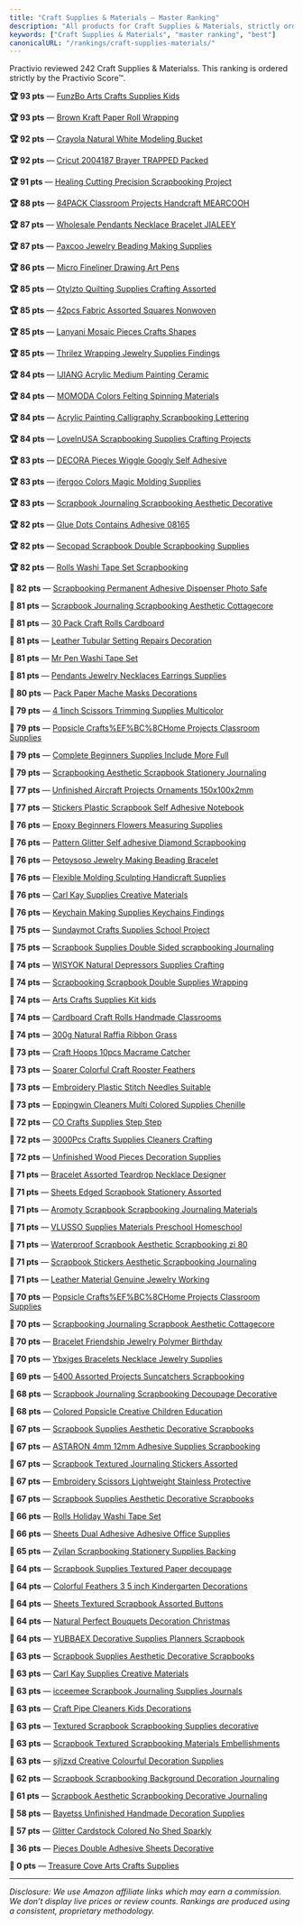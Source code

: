 ```yaml
---
title: "Craft Supplies & Materials — Master Ranking"
description: "All products for Craft Supplies & Materials, strictly ordered by the Practivio Score™."
keywords: ["Craft Supplies & Materials", "master ranking", "best"]
canonicalURL: "/rankings/craft-supplies-materials/"
---
```


Practivio reviewed 242 Craft Supplies & Materialss. This ranking is ordered strictly by the Practivio Score™.

**🏆 93 pts** — [FunzBo Arts Crafts Supplies Kids](/products/funzbo-arts-crafts-supplies-kids-B07TBJSZFH/)

**🏆 93 pts** — [Brown Kraft Paper Roll Wrapping](/products/brown-kraft-paper-roll-wrapping-B082KHMC2Z/)

**🏆 92 pts** — [Crayola Natural White Modeling Bucket](/products/crayola-natural-white-modeling-bucket-B089T7PX27/)

**🏆 92 pts** — [Cricut 2004187 Brayer TRAPPED Packed](/products/cricut-2004187-brayer-trapped-packed-B072VWN1GV/)

**🏆 91 pts** — [Healing Cutting Precision Scrapbooking Project](/products/healing-cutting-precision-scrapbooking-project-B088M48Z3G/)

**🏆 88 pts** — [84PACK Classroom Projects Handcraft MEARCOOH](/products/84pack-classroom-projects-handcraft-mearcooh-B08LQLVT8Y/)

**🏆 87 pts** — [Wholesale Pendants Necklace Bracelet JIALEEY](/products/wholesale-pendants-necklace-bracelet-jialeey-B073YKWN45/)

**🏆 87 pts** — [Paxcoo Jewelry Beading Making Supplies](/products/paxcoo-jewelry-beading-making-supplies-B079234LMQ/)

**🏆 86 pts** — [Micro Fineliner Drawing Art Pens](/products/micro-fineliner-drawing-art-pens-B0BNDN87NX/)

**🏆 85 pts** — [Otylzto Quilting Supplies Crafting Assorted](/products/otylzto-quilting-supplies-crafting-assorted-B08KGTFR6T/)

**🏆 85 pts** — [42pcs Fabric Assorted Squares Nonwoven](/products/42pcs-fabric-assorted-squares-nonwoven-B01GCLS32M/)

**🏆 85 pts** — [Lanyani Mosaic Pieces Crafts Shapes](/products/lanyani-mosaic-pieces-crafts-shapes-B07T88F8B2/)

**🏆 85 pts** — [Thrilez Wrapping Jewelry Supplies Findings](/products/thrilez-wrapping-jewelry-supplies-findings-B08L6MPGS2/)

**🏆 84 pts** — [IJIANG Acrylic Medium Painting Ceramic](/products/ijiang-acrylic-medium-painting-ceramic-B07WLC43VZ/)

**🏆 84 pts** — [MOMODA Colors Felting Spinning Materials](/products/momoda-colors-felting-spinning-materials-B071LTSBV2/)

**🏆 84 pts** — [Acrylic Painting Calligraphy Scrapbooking Lettering](/products/acrylic-painting-calligraphy-scrapbooking-lettering-B0B7VZ9KTJ/)

**🏆 84 pts** — [LoveInUSA Scrapbooking Supplies Crafting Projects](/products/loveinusa-scrapbooking-supplies-crafting-projects-B075NC2PT7/)

**🏆 83 pts** — [DECORA Pieces Wiggle Googly Self Adhesive](/products/decora-pieces-wiggle-googly-self-adhesive-B01LWIYJH3/)

**🏆 83 pts** — [ifergoo Colors Magic Molding Supplies](/products/ifergoo-colors-magic-molding-supplies-B07Q9PXSYL/)

**🏆 83 pts** — [Scrapbook Journaling Scrapbooking Aesthetic Decorative](/products/scrapbook-journaling-scrapbooking-aesthetic-decorative-B09HBVBSMS/)

**🏆 82 pts** — [Glue Dots Contains Adhesive 08165](/products/glue-dots-contains-adhesive-08165-B0011N832C/)

**🏆 82 pts** — [Secopad Scrapbook Double Scrapbooking Supplies](/products/secopad-scrapbook-double-scrapbooking-supplies-B0CHTZD63Q/)

**🏆 82 pts** — [Rolls Washi Tape Set Scrapbooking](/products/rolls-washi-tape-set-scrapbooking-B08TWB425H/)

**🛒 82 pts** — [Scrapbooking Permanent Adhesive Dispenser Photo Safe](/products/scrapbooking-permanent-adhesive-dispenser-photo-safe-B0B2BNK4NY/)

**🛒 81 pts** — [Scrapbook Journaling Scrapbooking Aesthetic Cottagecore](/products/scrapbook-journaling-scrapbooking-aesthetic-cottagecore-B096FNWZ44/)

**🛒 81 pts** — [30 Pack Craft Rolls Cardboard](/products/30-pack-craft-rolls-cardboard-B07SLV4R67/)

**🛒 81 pts** — [Leather Tubular Setting Repairs Decoration](/products/leather-tubular-setting-repairs-decoration-B07PY639B5/)

**🛒 81 pts** — [Mr Pen Washi Tape Set](/products/mr-pen-washi-tape-set-B08L5PB8N6/)

**🛒 81 pts** — [Pendants Jewelry Necklaces Earrings Supplies](/products/pendants-jewelry-necklaces-earrings-supplies-B0871WGZKP/)

**🛒 80 pts** — [Pack Paper Mache Masks Decorations](/products/pack-paper-mache-masks-decorations-B09C7YJ37M/)

**🛒 79 pts** — [4 1inch Scissors Trimming Supplies Multicolor](/products/4-1inch-scissors-trimming-supplies-multicolor-B086ZT42SG/)

**🛒 79 pts** — [Popsicle Crafts%EF%BC%8CHome Projects Classroom Supplies](/products/popsicle-craftsefbc8chome-projects-classroom-supplies-B092CMPBPW/)

**🛒 79 pts** — [Complete Beginners Supplies Include More Full](/products/complete-beginners-supplies-include-more-full-B0BX2NXZCN/)

**🛒 79 pts** — [Scrapbooking Aesthetic Scrapbook Stationery Journaling](/products/scrapbooking-aesthetic-scrapbook-stationery-journaling-B09YRR5W5C/)

**🛒 77 pts** — [Unfinished Aircraft Projects Ornaments 150x100x2mm](/products/unfinished-aircraft-projects-ornaments-150x100x2mm-B08L62VSH1/)

**🛒 77 pts** — [Stickers Plastic Scrapbook Self Adhesive Notebook](/products/stickers-plastic-scrapbook-self-adhesive-notebook-B095WC36J1/)

**🛒 76 pts** — [Epoxy Beginners Flowers Measuring Supplies](/products/epoxy-beginners-flowers-measuring-supplies-B0CVX16V37/)

**🛒 76 pts** — [Pattern Glitter Self adhesive Diamond Scrapbooking](/products/pattern-glitter-self-adhesive-diamond-scrapbooking-B01D2RXYQE/)

**🛒 76 pts** — [Petoysoso Jewelry Making Beading Bracelet](/products/petoysoso-jewelry-making-beading-bracelet-B0CGRV8PZF/)

**🛒 76 pts** — [Flexible Molding Sculpting Handicraft Supplies](/products/flexible-molding-sculpting-handicraft-supplies-B086WFJ5GT/)

**🛒 76 pts** — [Carl Kay Supplies Creative Materials](/products/carl-kay-supplies-creative-materials-B0839M8SPD/)

**🛒 76 pts** — [Keychain Making Supplies Keychains Findings](/products/keychain-making-supplies-keychains-findings-B09XV879DQ/)

**🛒 75 pts** — [Sundaymot Crafts Supplies School Project](/products/sundaymot-crafts-supplies-school-project-B0C7ZPN57Y/)

**🛒 75 pts** — [Scrapbook Supplies Double Sided scrapbooking Journaling](/products/scrapbook-supplies-double-sided-scrapbooking-journaling-B0CC98XLGL/)

**🛒 74 pts** — [WISYOK Natural Depressors Supplies Crafting](/products/wisyok-natural-depressors-supplies-crafting-B09WK7QPC7/)

**🛒 74 pts** — [Scrapbooking Scrapbook Double Supplies Wrapping](/products/scrapbooking-scrapbook-double-supplies-wrapping-B0D1NSZT5S/)

**🛒 74 pts** — [Arts Crafts Supplies Kit kids](/products/arts-crafts-supplies-kit-kids-B08T8LLNHD/)

**🛒 74 pts** — [Cardboard Craft Rolls Handmade Classrooms](/products/cardboard-craft-rolls-handmade-classrooms-B0B5C55BZZ/)

**🛒 74 pts** — [300g Natural Raffia Ribbon Grass](/products/300g-natural-raffia-ribbon-grass-B0BK8ZKBNW/)

**🛒 73 pts** — [Craft Hoops 10pcs Macrame Catcher](/products/craft-hoops-10pcs-macrame-catcher-B07GGNNTFL/)

**🛒 73 pts** — [Soarer Colorful Craft Rooster Feathers](/products/soarer-colorful-craft-rooster-feathers-B0BXJB2NTY/)

**🛒 73 pts** — [Embroidery Plastic Stitch Needles Suitable](/products/embroidery-plastic-stitch-needles-suitable-B0BXDFNQGT/)

**🛒 73 pts** — [Eppingwin Cleaners Multi Colored Supplies Chenille](/products/eppingwin-cleaners-multi-colored-supplies-chenille-B0BV2MKZYW/)

**🛒 72 pts** — [CO Crafts Supplies Step Step](/products/co-crafts-supplies-step-step-B0953XMJZ5/)

**🛒 72 pts** — [3000Pcs Crafts Supplies Cleaners Crafting](/products/3000pcs-crafts-supplies-cleaners-crafting-B0D259CKKV/)

**🛒 72 pts** — [Unfinished Wood Pieces Decoration Supplies](/products/unfinished-wood-pieces-decoration-supplies-B07CFWXMQL/)

**🛒 71 pts** — [Bracelet Assorted Teardrop Necklace Designer](/products/bracelet-assorted-teardrop-necklace-designer-B0BJ6RKSXP/)

**🛒 71 pts** — [Sheets Edged Scrapbook Stationery Assorted](/products/sheets-edged-scrapbook-stationery-assorted-B0D1TF65W4/)

**🛒 71 pts** — [Aromoty Scrapbook Scrapbooking Journaling Materials](/products/aromoty-scrapbook-scrapbooking-journaling-materials-B0C6Q1X7XT/)

**🛒 71 pts** — [VLUSSO Supplies Materials Preschool Homeschool](/products/vlusso-supplies-materials-preschool-homeschool-B0CW32XMLC/)

**🛒 71 pts** — [Waterproof Scrapbook Aesthetic Scrapbooking zi 80](/products/waterproof-scrapbook-aesthetic-scrapbooking-zi-80-B0C8T7G5PX/)

**🛒 71 pts** — [Scrapbook Stickers Aesthetic Scrapbooking Journaling](/products/scrapbook-stickers-aesthetic-scrapbooking-journaling-B0B4WPT34Y/)

**🛒 71 pts** — [Leather Material Genuine Jewelry Working](/products/leather-material-genuine-jewelry-working-B0BCKJRRQK/)

**🚫 70 pts** — [Popsicle Crafts%EF%BC%8CHome Projects Classroom Supplies](/products/popsicle-craftsefbc8chome-projects-classroom-supplies-B092CN4ZM9/)

**🚫 70 pts** — [Scrapbooking Journaling Scrapbook Aesthetic Cottagecore](/products/scrapbooking-journaling-scrapbook-aesthetic-cottagecore-B09NMFNCCC/)

**🚫 70 pts** — [Bracelet Friendship Jewelry Polymer Birthday](/products/bracelet-friendship-jewelry-polymer-birthday-B0CFQB2GCG/)

**🚫 70 pts** — [Ybxjges Bracelets Necklace Jewelry Supplies](/products/ybxjges-bracelets-necklace-jewelry-supplies-B096XBC7RK/)

**🚫 69 pts** — [5400 Assorted Projects Suncatchers Scrapbooking](/products/5400-assorted-projects-suncatchers-scrapbooking-B0B1ZYCJPG/)

**🚫 68 pts** — [Scrapbook Journaling Scrapbooking Decoupage Decorative](/products/scrapbook-journaling-scrapbooking-decoupage-decorative-B0BXKS3HBR/)

**🚫 68 pts** — [Colored Popsicle Creative Children Education](/products/colored-popsicle-creative-children-education-B097Y6MFPW/)

**🚫 67 pts** — [Scrapbook Supplies Aesthetic Decorative Scrapbooks](/products/scrapbook-supplies-aesthetic-decorative-scrapbooks-B096ZKPYMQ/)

**🚫 67 pts** — [ASTARON 4mm 12mm Adhesive Supplies Scrapbooking](/products/astaron-4mm-12mm-adhesive-supplies-scrapbooking-B094JKCRZJ/)

**🚫 67 pts** — [Scrapbook Textured Journaling Stickers Assorted](/products/scrapbook-textured-journaling-stickers-assorted-B0CYZ56YBJ/)

**🚫 67 pts** — [Embroidery Scissors Lightweight Stainless Protective](/products/embroidery-scissors-lightweight-stainless-protective-B0B31LV24Q/)

**🚫 67 pts** — [Scrapbook Supplies Aesthetic Decorative Scrapbooks](/products/scrapbook-supplies-aesthetic-decorative-scrapbooks-B09QXNJGYW/)

**🚫 66 pts** — [Rolls Holiday Washi Tape Set](/products/rolls-holiday-washi-tape-set-B0F6CQSMKN/)

**🚫 66 pts** — [Sheets Dual Adhesive Adhesive Office Supplies](/products/sheets-dual-adhesive-adhesive-office-supplies-B096P8KXC4/)

**🚫 65 pts** — [Zyilan Scrapbooking Stationery Supplies Backing](/products/zyilan-scrapbooking-stationery-supplies-backing-B0D62TKL4F/)

**🚫 64 pts** — [Scrapbook Supplies Textured Paper decoupage](/products/scrapbook-supplies-textured-paper-decoupage-B0DB28X9DG/)

**🚫 64 pts** — [Colorful Feathers 3 5 inch Kindergarten Decorations](/products/colorful-feathers-3-5-inch-kindergarten-decorations-B0CLP14444/)

**🚫 64 pts** — [Sheets Textured Scrapbook Assorted Buttons](/products/sheets-textured-scrapbook-assorted-buttons-B0D87LCS55/)

**🚫 64 pts** — [Natural Perfect Bouquets Decoration Christmas](/products/natural-perfect-bouquets-decoration-christmas-B0BHT1Z39X/)

**🚫 64 pts** — [YUBBAEX Decorative Supplies Planners Scrapbook](/products/yubbaex-decorative-supplies-planners-scrapbook-B0DGG458TP/)

**🚫 63 pts** — [Scrapbook Supplies Aesthetic Decorative Scrapbooks](/products/scrapbook-supplies-aesthetic-decorative-scrapbooks-B09MQ9YK2Z/)

**🚫 63 pts** — [Carl Kay Supplies Creative Materials](/products/carl-kay-supplies-creative-materials-B07ZG6JY5J/)

**🚫 63 pts** — [icceemee Scrapbook Journaling Supplies Journals](/products/icceemee-scrapbook-journaling-supplies-journals-B0F3X1VKWV/)

**🚫 63 pts** — [Craft Pipe Cleaners Kids Decorations](/products/craft-pipe-cleaners-kids-decorations-B0C3845XZ6/)

**🚫 63 pts** — [Textured Scrapbook Scrapbooking Supplies decorative](/products/textured-scrapbook-scrapbooking-supplies-decorative-B0F2LV39CH/)

**🚫 63 pts** — [Scrapbook Textured Scrapbooking Materials Embellishments](/products/scrapbook-textured-scrapbooking-materials-embellishments-B0DZHHX8F9/)

**🚫 63 pts** — [sjljzxd Creative Colourful Decoration Supplies](/products/sjljzxd-creative-colourful-decoration-supplies-B0CZM8RTY3/)

**🚫 62 pts** — [Scrapbook Scrapbooking Background Decoration Journaling](/products/scrapbook-scrapbooking-background-decoration-journaling-B0CGZFQB2B/)

**🚫 61 pts** — [Scrapbook Aesthetic Scrapbooking Decorative Journaling](/products/scrapbook-aesthetic-scrapbooking-decorative-journaling-B0D6RSPQ4V/)

**🚫 58 pts** — [Bayetss Unfinished Handmade Decoration Supplies](/products/bayetss-unfinished-handmade-decoration-supplies-B0CPY3LNNG/)

**🚫 57 pts** — [Glitter Cardstock Colored No Shed Sparkly](/products/glitter-cardstock-colored-no-shed-sparkly-B0DZVWPSX8/)

**🚫 36 pts** — [Pieces Double Adhesive Sheets Decorative](/products/pieces-double-adhesive-sheets-decorative-B09F9LMP3H/)

**🚫 0 pts** — [Treasure Cove Arts Crafts Supplies](/products/treasure-cove-arts-crafts-supplies-B0F4QKDK95/)

---
_Disclosure: We use Amazon affiliate links which may earn a commission. We don’t display live prices or review counts. Rankings are produced using a consistent, proprietary methodology._
